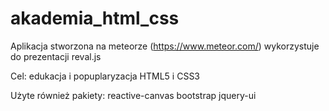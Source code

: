 # akademia_html_css

Aplikacja stworzona na meteorze (https://www.meteor.com/) wykorzystuje do prezentacji reval.js

Cel: edukacja i popuplaryzacja HTML5 i CSS3

Użyte również pakiety: reactive-canvas bootstrap jquery-ui
